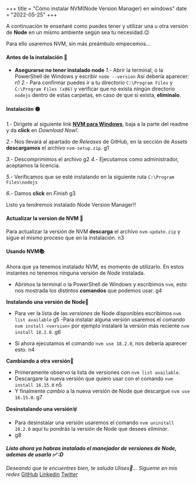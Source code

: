 +++
title = "Cómo instalar NVM(Node Version Manager) en windows"
date = "2022-05-25"
+++

A continuación te enseñaré como puedes tener y utilizar una u otra versión de **Node** en un mismo ambiente según sea tu necesidad.😉
<!--more-->
Para ello usaremos NVM, sin más preámbulo empecemos...

#### Antes de la instalación 🔴
- **Asegurarse no tener instalado node**
    *1.-* Abrir la terminal, o la PowerShell de Windows y escribir `node --version`
    Así debería aparecer:
    n1
    *2.-* Para confirmar puedes ir a tu directorio `C:\Program Files` y `C:\Program Files (x86)` y verificar que no exista ningún directorio `nodejs` dentro de estas carpetas, en caso de que si exista, **eliminalo**.

#### Instalación 🟢

*1.-* Dirigete al siguiente link **[NVM para Windows](https://github.com/coreybutler/nvm-windows)**, baja a la parte del readme y da **click** en *Download Now!*.

*2.-* Nos llevará al apartado de *Releases* de GitHub, en la sección de *Assets* **descargamos** el archivo `nvm-setup.zip`.
g1

*3.-* Descomprimimos el archivo
g2
*4.-* Ejecutamos como administrador, aceptamos la licencia.

*5.-* Verificamos que se esté instalando en la siguiente ruta `C:\Program Files\nodejs`

*6.-* Damos **click** en *Finish*
g3

Listo ya tendremos instalado Node Version Manager‼

#### Actualizar la version de NVM 🔵
Para actualizar la versión de NVM **descarga** el archivo `nvm-update.zip` y sigue el mismo proceso que en la instalación.
n3

#### Usando NVM📚

 Ahora que ya tenemos instalado NVM, es momento de utilizarlo. 
 En estos instantes no tenemos ninguna versión de *Node* instalada.

 - Abrimos la terminal o la PowerShell de Windows y escribimos `nvm`, esto nos mostrada los distintos **comandos** que podemos usar.
  g4

**Instalando una versión de Node**📁

 - Para ver la lista de las *versiones* de Node disponibles escribimos `nvm list available`
  g5
 -Para instalar alguna versión usaremos el comando `nvm install <version>` por ejemplo instalaré la versión más reciente `nvm install 18.2.0`.
 g6

 - Si ahora ejecutamos el comando `nvm use 18.2.0`, nos debería aparecer esto.
  n4

**Cambiando a otra versión**💱
- Primeramente observo la lista de versiones con `nvm list available`.
- Descargare la nueva versión que quiero usar con el comando `nvm install 16.15.0`
n5
- Y finalmente *cambio* a la nueva versión de Node que descargue `nvm use 16.15.0`.
g7

**Desinstalando una versión**🗑
- Para desinstalar una versión usaremos el comando `nvm uninstall 18.2.0` aquí tu pondrás la versión de Node que desees *eliminar*.
- g8
  
#### *Listo ahora ya habras instalado el manejador de versiones de Node, ademas de usarlo ✅ :D*
*Deseando que te encuentres bien, te saluda Ulises🤵...*
*Sigueme en mis redes*
[GitHub](https://github.com/UlisesOrnelasR)
[Linkedin](https://www.linkedin.com/in/ulises-ornelas/)
[Twitter](https://twitter.com/UlisesOrnelass)
